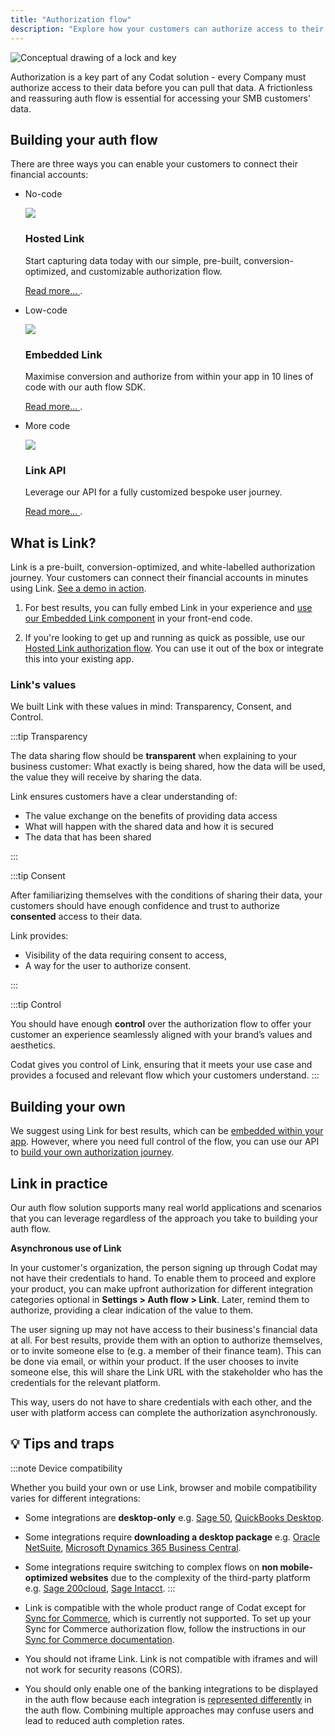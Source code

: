 ```yaml
---
title: "Authorization flow"
description: "Explore how your customers can authorize access to their data"
---
```


![Conceptual drawing of a lock and key](/img/old/b80d96c-19B0071C-0CCD-4423-8903-A979A32DD225.jpeg)

Authorization is a key part of any Codat solution - every Company must authorize access to their data before you can pull that data. A frictionless and reassuring auth flow is essential for accessing your SMB customers' data.

## Building your auth flow

There are three ways you can enable your customers to connect their financial accounts:

<ul className="card-container col-3">
  <li className="card">
    <p>No-code</p>
    <div class="header">
      <img
        src="/img/wp-icons/copy-feature-bullet.svg"
        class="mini-icon"
      />
      <h3>Hosted Link</h3>
    </div>
    <p>
      Start capturing data today with our simple, pre-built,
      conversion-optimized, and customizable authorization flow.
    </p>
    <p>
      <a href="/auth-flow/authorize-hosted-link">
        Read more...
      </a>
      .
    </p>
  </li>

  <li className="card">
    <p>Low-code</p>
    <div class="header">
      <img
        src="/img/wp-icons/copy-feature-bullet.svg"
        class="mini-icon"
      />
      <h3>Embedded Link</h3>
    </div>
    <p>
      Maximise conversion and authorize from within your app in 10 lines of code
      with our auth flow SDK.
    </p>
    <p>
      <a href="/auth-flow/authorize-embedded-link">
        Read more...
      </a>
      .
    </p>
  </li>

  <li className="card">
    <p>More code</p>
    <div class="header">
      <img
        src="/img/wp-icons/copy-feature-bullet.svg"
        class="mini-icon"
      />
      <h3>Link API</h3>
    </div>
    <p>Leverage our API for a fully customized bespoke user journey.</p>
    <p>
      <a href="/auth-flow/build/build-your-own-authorization-journey">
        Read more...
      </a>
      .
    </p>
  </li>
</ul>

## What is Link?

Link is a pre-built, conversion-optimized, and white-labelled authorization journey. Your customers can connect their financial accounts in minutes using Link. <a href="https://links.codat.io/client/873ff19e-6fe0-47b0-a4e1-e19f344c78f6?user=8ee6c557-949c-40a8-b31d-e1fa02ef7fbc" target="_blank">See a demo in action</a>.

1. For best results, you can fully embed Link in your experience and [use our Embedded Link component](/auth-flow/authorize-embedded-link) in your front-end code.

2. If you're looking to get up and running as quick as possible, use our [Hosted Link authorization flow](/auth-flow/authorize-hosted-link). You can use it out of the box or integrate this into your existing app.

### Link's values

We built Link with these values in mind: Transparency, Consent, and Control.

:::tip Transparency

The data sharing flow should be **transparent** when explaining to your business customer: What exactly is being shared, how the data will be used, the value they will receive by sharing the data.

Link ensures customers have a clear understanding of:

- The value exchange on the benefits of providing data access
- What will happen with the shared data and how it is secured
- The data that has been shared

:::

:::tip Consent

After familiarizing themselves with the conditions of sharing their data, your customers should have enough confidence and trust to authorize **consented** access to their data.

Link provides:

- Visibility of the data requiring consent to access,
- A way for the user to authorize consent.

:::

:::tip Control

You should have enough **control** over the authorization flow to offer your customer an experience seamlessly aligned with your brand’s values and aesthetics.

Codat gives you control of Link, ensuring that it meets your use case and provides a focused and relevant flow which your customers understand.
:::

## Building your own

We suggest using Link for best results, which can be [embedded within your app](/auth-flow/authorize-embedded-link). However, where you need full control of the flow, you can use our API to [build your own authorization journey](/auth-flow/build/build-your-own-authorization-journey).

## Link in practice

Our auth flow solution supports many real world applications and scenarios that you can leverage regardless of the approach you take to building your auth flow.  

**Asynchronous use of Link**

In your customer's organization, the person signing up through Codat may not have their credentials to hand. To enable them to proceed and explore your product, you can make upfront authorization for different integration categories optional in **Settings > Auth flow > Link**. Later, remind them to authorize, providing a clear indication of the value to them. 

The user signing up may not have access to their business's financial data at all. For best results, provide them with an option to authorize themselves, or to invite someone else to (e.g. a member of their finance team). This can be done via email, or within your product. If the user chooses to invite someone else, this will share the Link URL with the stakeholder who has the credentials for the relevant platform.  

This way, users do not have to share credentials with each other, and the user with platform access can complete the authorization asynchronously.

## 💡 Tips and traps

:::note Device compatibility

Whether you build your own or use Link, browser and mobile compatibility varies for different integrations:

- Some integrations are **desktop-only** e.g. [Sage 50](/integrations/accounting/sage50/accounting-sage50), [QuickBooks Desktop](/integrations/accounting/quickbooksdesktop/accounting-quickbooksdesktop).
- Some integrations require **downloading a desktop package** e.g. [Oracle NetSuite](/integrations/accounting/netsuite/accounting-netsuite), [Microsoft Dynamics 365 Business Central](/integrations/accounting/dynamics365businesscentral/accounting-dynamics365businesscentral).
- Some integrations require switching to complex flows on **non mobile-optimized websites** due to the complexity of the third-party platform e.g. [Sage 200cloud](/integrations/accounting/sage200/accounting-sage200), [Sage Intacct](/integrations/accounting/sage-intacct/accounting-sage-intacct).
:::

- Link is compatible with the whole product range of Codat except for [Sync for Commerce](/sfc/overview), which is currently not supported. To set up your Sync for Commerce authorization flow, follow the instructions in our [Sync for Commerce documentation](/sfc/overview).

- You should not iframe Link. Link is not compatible with iframes and will not work for security reasons (CORS). 

- You should only enable one of the banking integrations to be displayed in the auth flow because each integration is [represented differently](https://docs.codat.io/integrations/banking/overview#banking-integrations-in-the-authorization-flow) in the auth flow. Combining multiple approaches may confuse users and lead to reduced auth completion rates.
